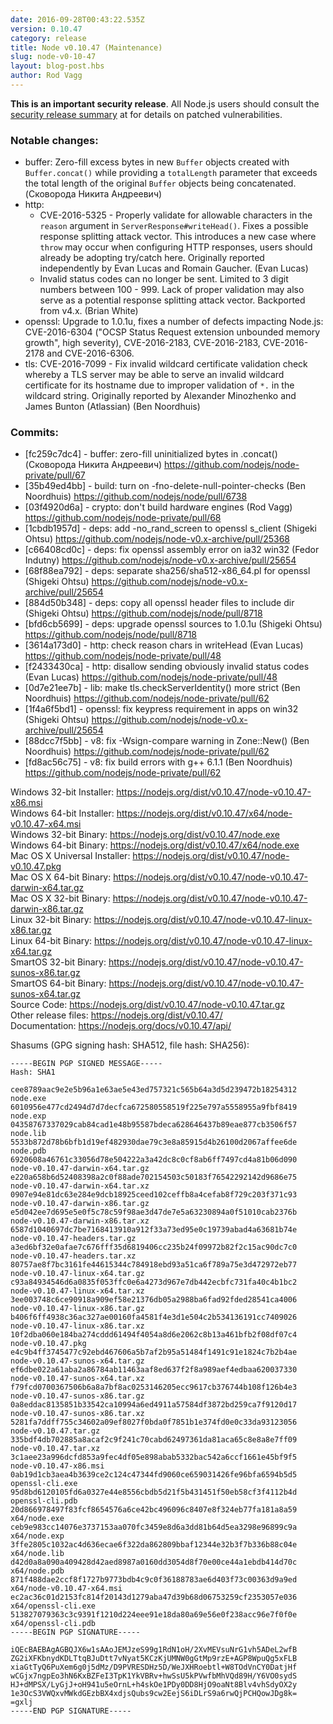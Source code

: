 ```yaml
---
date: 2016-09-28T00:43:22.535Z
version: 0.10.47
category: release
title: Node v0.10.47 (Maintenance)
slug: node-v0-10-47
layout: blog-post.hbs
author: Rod Vagg
---
```

<!--lint disable prohibited-strings-->
<!--lint disable maximum-line-length-->
<!--lint disable no-literal-urls-->
<!--lint disable no-shortcut-reference-link-->

**This is an important security release**. All Node.js users should consult the [security release summary](https://nodejs.org/en/blog/vulnerability/september-2016-security-releases/) at for details on patched vulnerabilities.

### Notable changes:

* buffer: Zero-fill excess bytes in new `Buffer` objects created with `Buffer.concat()` while providing a `totalLength` parameter that exceeds the total length of the original `Buffer` objects being concatenated. (Сковорода Никита Андреевич)
* http:
  * CVE-2016-5325 - Properly validate for allowable characters in the `reason` argument in `ServerResponse#writeHead()`. Fixes a possible response splitting attack vector. This introduces a new case where `throw` may occur when configuring HTTP responses, users should already be adopting try/catch here. Originally reported independently by Evan Lucas and Romain Gaucher. (Evan Lucas)
  * Invalid status codes can no longer be sent. Limited to 3 digit numbers between 100 - 999. Lack of proper validation may also serve as a potential response splitting attack vector. Backported from v4.x. (Brian White)
* openssl: Upgrade to 1.0.1u, fixes a number of defects impacting Node.js: CVE-2016-6304 ("OCSP Status Request extension unbounded memory growth", high severity), CVE-2016-2183, CVE-2016-2183, CVE-2016-2178 and CVE-2016-6306.
* tls: CVE-2016-7099 - Fix invalid wildcard certificate validation check whereby a TLS server may be able to serve an invalid wildcard certificate for its hostname due to improper validation of `*.` in the wildcard string. Originally reported by Alexander Minozhenko and James Bunton (Atlassian) (Ben Noordhuis)

### Commits:

* [fc259c7dc4] - buffer: zero-fill uninitialized bytes in .concat() (Сковорода Никита Андреевич) https://github.com/nodejs/node-private/pull/67
* [35b49ed4bb] - build: turn on -fno-delete-null-pointer-checks (Ben Noordhuis) https://github.com/nodejs/node/pull/6738
* [03f4920d6a] - crypto: don't build hardware engines (Rod Vagg) https://github.com/nodejs/node-private/pull/68
* [1cbdb1957d] - deps: add -no_rand_screen to openssl s_client (Shigeki Ohtsu) https://github.com/nodejs/node-v0.x-archive/pull/25368
* [c66408cd0c] - deps: fix openssl assembly error on ia32 win32 (Fedor Indutny) https://github.com/nodejs/node-v0.x-archive/pull/25654
* [68f88ea792] - deps: separate sha256/sha512-x86_64.pl for openssl (Shigeki Ohtsu) https://github.com/nodejs/node-v0.x-archive/pull/25654
* [884d50b348] - deps: copy all openssl header files to include dir (Shigeki Ohtsu) https://github.com/nodejs/node/pull/8718
* [bfd6cb5699] - deps: upgrade openssl sources to 1.0.1u (Shigeki Ohtsu) https://github.com/nodejs/node/pull/8718
* [3614a173d0] - http: check reason chars in writeHead (Evan Lucas) https://github.com/nodejs/node-private/pull/48
* [f2433430ca] - http: disallow sending obviously invalid status codes (Evan Lucas) https://github.com/nodejs/node-private/pull/48
* [0d7e21ee7b] - lib: make tls.checkServerIdentity() more strict (Ben Noordhuis) https://github.com/nodejs/node-private/pull/62
* [1f4a6f5bd1] - openssl: fix keypress requirement in apps on win32 (Shigeki Ohtsu) https://github.com/nodejs/node-v0.x-archive/pull/25654
* [88dcc7f5bb] - v8: fix -Wsign-compare warning in Zone::New() (Ben Noordhuis) https://github.com/nodejs/node-private/pull/62
* [fd8ac56c75] - v8: fix build errors with g++ 6.1.1 (Ben Noordhuis) https://github.com/nodejs/node-private/pull/62

Windows 32-bit Installer: https://nodejs.org/dist/v0.10.47/node-v0.10.47-x86.msi<br>
Windows 64-bit Installer: https://nodejs.org/dist/v0.10.47/x64/node-v0.10.47-x64.msi<br>
Windows 32-bit Binary: https://nodejs.org/dist/v0.10.47/node.exe<br>
Windows 64-bit Binary: https://nodejs.org/dist/v0.10.47/x64/node.exe<br>
Mac OS X Universal Installer: https://nodejs.org/dist/v0.10.47/node-v0.10.47.pkg<br>
Mac OS X 64-bit Binary: https://nodejs.org/dist/v0.10.47/node-v0.10.47-darwin-x64.tar.gz<br>
Mac OS X 32-bit Binary: https://nodejs.org/dist/v0.10.47/node-v0.10.47-darwin-x86.tar.gz<br>
Linux 32-bit Binary: https://nodejs.org/dist/v0.10.47/node-v0.10.47-linux-x86.tar.gz<br>
Linux 64-bit Binary: https://nodejs.org/dist/v0.10.47/node-v0.10.47-linux-x64.tar.gz<br>
SmartOS 32-bit Binary: https://nodejs.org/dist/v0.10.47/node-v0.10.47-sunos-x86.tar.gz<br>
SmartOS 64-bit Binary: https://nodejs.org/dist/v0.10.47/node-v0.10.47-sunos-x64.tar.gz<br>
Source Code: https://nodejs.org/dist/v0.10.47/node-v0.10.47.tar.gz<br>
Other release files: https://nodejs.org/dist/v0.10.47/<br>
Documentation: https://nodejs.org/docs/v0.10.47/api/

Shasums (GPG signing hash: SHA512, file hash: SHA256):

```
-----BEGIN PGP SIGNED MESSAGE-----
Hash: SHA1

cee8789aac9e2e5b96a1e63ae5e43ed757321c565b64a3d5d239472b18254312  node.exe
6010956e477cd2494d7d7decfca672580558519f225e797a5558955a9fbf8419  node.exp
04358767337029cab84cad1e48b95587bdeca628646437b89eae877cb3506f57  node.lib
5533b872d78b6bfb1d19ef482930dae79c3e8a85915d4b26100d2067affee6de  node.pdb
6920608a46761c33056d78e504222a3a42dc8c0cf8ab6ff7497cd4a81b06d090  node-v0.10.47-darwin-x64.tar.gz
e220a658b6d52408398a2c0f88ade702154503c50183f76542292142d9686e75  node-v0.10.47-darwin-x64.tar.xz
0907e94e81dc63e284e9dcb18925ceed102ceffb8a4cefab8f729c203f371c93  node-v0.10.47-darwin-x86.tar.gz
e5d042ee7d695e5e0f5c78c59f98ae3d47de7e5a63230894a0f51010cab2376b  node-v0.10.47-darwin-x86.tar.xz
6587d1040697dc7be7168413910a912f33a73ed95e0c19739abad4a63681b74e  node-v0.10.47-headers.tar.gz
a3ed6bf32e0afae7c676fff35d6819406cc235b24f09972b82f2c15ac90dc7c0  node-v0.10.47-headers.tar.xz
80757ae8f7bc3161fe44615344c784918ebd93a51ca6f789a75e3d472972eb77  node-v0.10.47-linux-x64.tar.gz
c93a84934546d6a0835f053ffc0e6a4273d967e7db442ecbfc731fa40c4b1bc2  node-v0.10.47-linux-x64.tar.xz
3ee003748c6ce90918a909ef58e21376db05a2988ba6fad92fded28541ca4006  node-v0.10.47-linux-x86.tar.gz
b406f6ff4938c36ac327ae00160fa4581f4e3d1e504c2b534136191cc7409026  node-v0.10.47-linux-x86.tar.xz
10f2dba060e184ba274cddd61494f4054a8d6e2062c8b13a461bfb2f08df07c4  node-v0.10.47.pkg
e4c9b4ff3745477c92ebd467606a5b7af2b95a51484f1491c91e1824c7b2b4ae  node-v0.10.47-sunos-x64.tar.gz
ef6dbe022a61aba2a86784ab11463aaf8ed637f2f8a989aef4edbaa620037330  node-v0.10.47-sunos-x64.tar.xz
f79fcd0700367506b6a8a7bf8ac0253146205ecc9617cb376744b108f126b4e3  node-v0.10.47-sunos-x86.tar.gz
0a8eddac8135851b33542ca10994a6ed4911a57584df3872bd259ca7f9120d17  node-v0.10.47-sunos-x86.tar.xz
5281fa7ddff755c34602a09ef8027f0bda0f7851b1e374fd0e0c33da93123056  node-v0.10.47.tar.gz
335bdf4db702885a8acaf2c9f241c70cabd62497361da81aca65c8e8a8e7ff09  node-v0.10.47.tar.xz
3c1aee23a996dcfd853a9fec4df05e898abab5332bac542a6ccf1661e45bf9f5  node-v0.10.47-x86.msi
0ab19d1cb3aea4b3639ce2c124c47344fd9060ce659031426fe96bfa6594b5d5  openssl-cli.exe
95d8bd6120105fd6a0327e44e8556cbdb5d21f5b431451f50eb58cf3f4112b4d  openssl-cli.pdb
20d866978497f83fcf8654576a6ce42bc496096c8407e8f324eb77fa181a8a59  x64/node.exe
ceb9e983cc14076e3737153aa070fc3459e8d6a3dd81b64d5ea3298e96899c9a  x64/node.exp
3ffe2805c1032ac4d636ecae6f322da862809bbaf12344e32b3f7b336b88c04e  x64/node.lib
d42d0a8a090a409428d42aed8987a0160dd3054d8f70e00ce44a1ebdb414d70c  x64/node.pdb
871f488dae2ccf8f1727b9773bdb4c9c0f36188783ae6d403f73c00363d9a9ed  x64/node-v0.10.47-x64.msi
ec2ac36c01d2153fc814f20143d1279aba47d39b68d06753259cf2353057e036  x64/openssl-cli.exe
513827079363c3c9391f1210d224eee91e18da80a69e56e0f238acc96e7f0f0e  x64/openssl-cli.pdb
-----BEGIN PGP SIGNATURE-----

iQEcBAEBAgAGBQJX6w1sAAoJEMJzeS99g1RdN1oH/2XvMEVsuNrG1vh5ADeL2wfB
ZG2iXFKbnydKDLTtqBJuDtt7vNyat5KCzKjUMNW0gGtMp9rzE+AGP8WpuQg5xFLB
xiaGtTyQ6PuXem6g0j5dMz/D9PVRESDHz5D/WeJXHRoebtl+W8TOdVnCY0DatjHf
wCGjx7ngpEo3hN6KxBZFeI3TpK1YkVBRv+hwSsU5kPVwfbMhVQd89H/Y6VO0sydS
HJ+dMPSX/LyGjJ+oH941u5eOrnL+h4skOe1PDy0DD8HjO9oaNt8Blv4vhSdyOX2y
1e3OcS3VWQxvMWkdGEzbBX4xdjsQubs9cw2EejS6iDLrS9a6rwQjPCHQowJDg8k=
=gxlj
-----END PGP SIGNATURE-----

```
